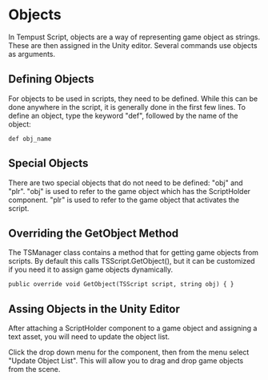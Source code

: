 # Objects

In Tempust Script, objects are a way of representing game object as strings. These are then assigned in the Unity editor. Several commands use objects as arguments.

## Defining Objects

For objects to be used in scripts, they need to be defined. While this can be done anywhere in the script, it is generally done in the first few lines. To define an object, type the keyword "def", followed by the name of the object:

    def obj_name

## Special Objects

There are two special objects that do not need to be defined: "obj" and "plr". "obj" is used to refer to the game object which has the ScriptHolder component. "plr" is used to refer to the game object that activates the script.

## Overriding the GetObject Method

The TSManager class contains a method that for getting game objects from scripts. By default this calls TSScript.GetObject(), but it can be customized if you need it to assign game objects dynamically.

    public override void GetObject(TSScript script, string obj) { }

## Assing Objects in the Unity Editor

After attaching a ScriptHolder component to a game object and assigning a text asset, you will need to update the object list.

Click the drop down menu for the component, then from the menu select "Update Object List". This will allow you to drag and drop game objects from the scene.